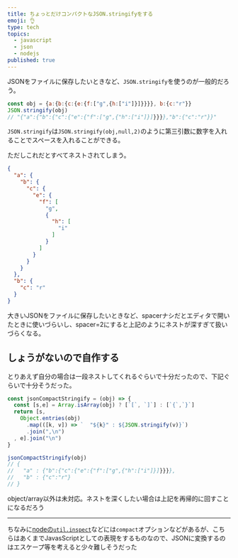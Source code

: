 ```yaml
---
title: ちょっとだけコンパクトなJSON.stringifyをする
emoji: 👌
type: tech
topics:
  - javascript
  - json
  - nodejs
published: true
---
```

JSONをファイルに保存したいときなど、`JSON.stringify`を使うのが一般的だろう。

```js
const obj = {a:{b:{c:{e:{f:["g",{h:["i"]}]}}}}, b:{c:"r"}}
JSON.stringify(obj)
// "{"a":{"b":{"c":{"e":{"f":["g",{"h":["i"]}]}}}},"b":{"c":"r"}}"
```

`JSON.stringify`は`JSON.stringify(obj,null,2)`のように第三引数に数字を入れることでスペースを入れることができる。

ただしこれだとすべてネストされてしまう。

```json
{
  "a": {
    "b": {
      "c": {
        "e": {
          "f": [
            "g",
            {
              "h": [
                "i"
              ]
            }
          ]
        }
      }
    }
  },
  "b": {
    "c": "r"
  }
}
```

大きいJSONをファイルに保存したいときなど、spacerナシだとエディタで開いたときに使いづらいし、spacer=2にすると上記のようにネストが深すぎて扱いづらくなる。

## しょうがないので自作する

とりあえず自分の場合は一段ネストしてくれるぐらいで十分だったので、下記ぐらいで十分そうだった。

```js
const jsonCompactStringify = (obj) => {
  const [s,e] = Array.isArray(obj) ? [`[`, `]`] : [`{`,`}`]
  return [s,
    Object.entries(obj)
      .map(([k, v]) => `  "${k}" : ${JSON.stringify(v)}`)
      .join(",\n")
  , e].join("\n")
}
```

```js
jsonCompactStringify(obj)
// {
//   "a" : {"b":{"c":{"e":{"f":["g",{"h":["i"]}]}}}},
//   "b" : {"c":"r"}
// }
```

object/array以外は未対応。ネストを深くしたい場合は上記を再帰的に回すことになるだろう

---

ちなみに[nodeの`util.inspect`](https://nodejs.org/api/util.html#util_util_inspect_object_showhidden_depth_colors)などには`compact`オプションなどがあるが、こちらはあくまでJavasScriptとしての表現をするものなので、JSONに変換するのはエスケープ等を考えると少々難しそうだった
